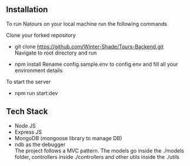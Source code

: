 ## Installation
To run Natours on your local machine run the following commands

Clone your forked repository

 - git clone  https://github.com/Winter-Shade/Tours-Backend.git           
Navigate to root directory and run     

- npm install
Rename config.sample.env to config.env and fill all your environment details    

To start the server   

- npm run start:dev


## Tech Stack
- Node JS     
- Express JS     
- MongoDB (mongoose library to manage DB)     
- ndb as the debugger     
The project follows a MVC pattern. The models go inside the ./models folder, controllers inside ./controllers and other utils inside the ./utils
